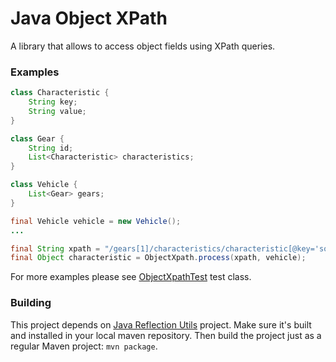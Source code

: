 # Java Object XPath
A library that allows to access object fields using XPath queries.

### Examples
```java
class Characteristic {
    String key;
    String value;
}

class Gear {
    String id;
    List<Characteristic> characteristics;
}

class Vehicle {
    List<Gear> gears;
}

final Vehicle vehicle = new Vehicle();
...

final String xpath = "/gears[1]/characteristics/characteristic[@key='some-key']";
final Object characteristic = ObjectXpath.process(xpath, vehicle); 
```

For more examples please see [ObjectXpathTest](https://github.com/rmkol/java-object-xpath/blob/master/src/test/java/rk/tools/objectxpath/ObjectXpathTest.java) test class.

### Building
This project depends on [Java Reflection Utils](https://github.com/rmkol/java-reflection-utils) project.
Make sure it's built and installed in your local maven repository.
Then build the project just as a regular Maven project: ```mvn package```.